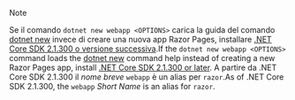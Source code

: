 > [!NOTE]
> <span data-ttu-id="c29da-101">Se il comando `dotnet new webapp <OPTIONS>` carica la guida del comando [dotnet new](/dotnet/core/tools/dotnet-new) invece di creare una nuova app Razor Pages, installare [.NET Core SDK 2.1.300 o versione successiva](https://www.microsoft.com/net/download/archives).</span><span class="sxs-lookup"><span data-stu-id="c29da-101">If the `dotnet new webapp <OPTIONS>` command loads the [dotnet new](/dotnet/core/tools/dotnet-new) command help instead of creating a new Razor Pages app, install [.NET Core SDK 2.1.300 or later](https://www.microsoft.com/net/download/archives).</span></span> <span data-ttu-id="c29da-102">A partire da .NET Core SDK 2.1.300 il *nome breve* `webapp` è un alias per `razor`.</span><span class="sxs-lookup"><span data-stu-id="c29da-102">As of .NET Core SDK 2.1.300, the `webapp` *Short Name* is an alias for `razor`.</span></span>
